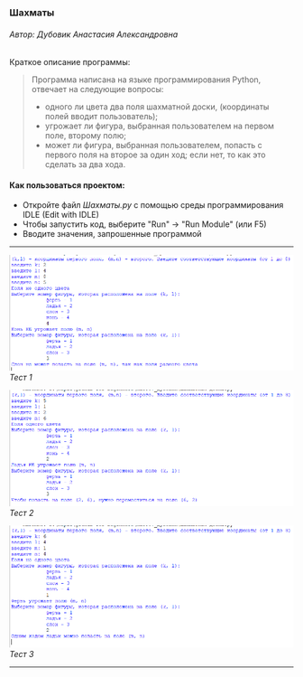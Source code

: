 ### Шахматы
###### *Автор: Дубовик Анастасия Александровна*
Краткое описание программы:
> Программа написана на языке программирования Python, отвечает на следующие вопросы:
> + одного ли цвета два поля шахматной доски, (координаты полей вводит пользователь);
> + угрожает ли фигура, выбранная пользователем на первом поле, второму полю;
> + может ли фигура, выбранная пользователем, попасть с первого поля на второе за один ход; если нет, то как это сделать за два хода.

#### **Как пользоваться проектом:**
+ Откройте файл *Шахматы.py* с помощью среды программирования IDLE (Edit with IDLE)
+ Чтобы запустить код, выберите "Run" → "Run Module" (или F5)
+ Вводите значения, запрошенные программой
---

![тест1](тест_1.png)
*Тест 1*

![тест2](тест_2.png)
*Тест 2*

![тест3](тест_3.png)
*Тест 3*


---